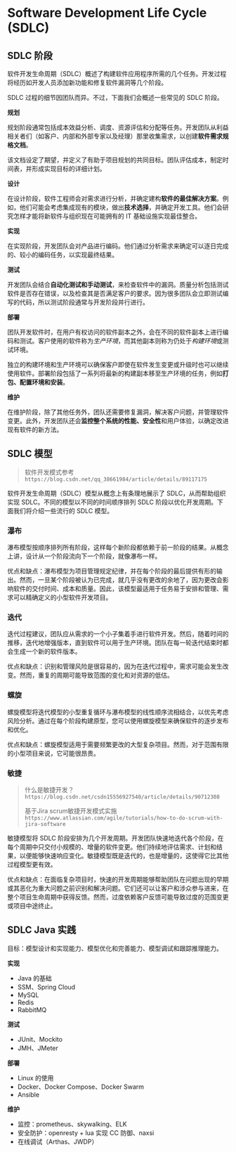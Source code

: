 # Software Development Life Cycle (SDLC)



## SDLC 阶段

软件开发生命周期（SDLC）概述了构建软件应用程序所需的几个任务。开发过程将经历如开发人员添加新功能和修复软件漏洞等几个阶段。

SDLC 过程的细节因团队而异。不过，下面我们会概述一些常见的 SDLC 阶段。

**规划**

规划阶段通常包括成本效益分析、调度、资源评估和分配等任务。开发团队从利益相关者们（如客户、内部和外部专家以及经理）那里收集需求，以创建**软件需求规格文档**。

该文档设定了期望，并定义了有助于项目规划的共同目标。团队评估成本，制定时间表，并形成实现目标的详细计划。

**设计**

在设计阶段，软件工程师会对需求进行分析，并确定建构**软件的最佳解决方案**。例如，他们可能会考虑集成现有的模块，做出**技术选择**，并确定开发工具。他们会研究怎样才能将新软件与组织现在可能拥有的 IT 基础设施实现最佳整合。

**实现**

在实现阶段，开发团队会对产品进行编码。他们通过分析需求来确定可以逐日完成的、较小的编码任务，以实现最终结果。

**测试**

开发团队会结合**自动化测试和手动测试**，来检查软件中的漏洞。质量分析包括测试软件是否存在错误，以及检查其是否满足客户的要求。因为很多团队会立即测试编写的代码，所以测试阶段通常与开发阶段并行进行。

**部署**

团队开发软件时，在用户有权访问的软件副本之外，会在不同的软件副本上进行编码和测试。客户使用的软件称为*生产环境*，而其他副本则称为仍处于*构建环境*或测试环境。

独立的构建环境和生产环境可以确保客户即使在软件发生变更或升级时也可以继续使用软件。部署阶段包括了一系列将最新的构建副本移至生产环境的任务，例如**打包、配置环境和安装**。

**维护**

在维护阶段，除了其他任务外，团队还需要修复漏洞，解决客户问题，并管理软件变更。此外，开发团队还会**监控整个系统的性能、安全性**和用户体验，以确定改进现有软件的新方法。



## SDLC 模型

>软件开发模式参考`https://blog.csdn.net/qq_38661984/article/details/89117175`

软件开发生命周期（SDLC）模型从概念上有条理地展示了 SDLC，从而帮助组织实现 SDLC。不同的模型以不同的时间顺序排列 SDLC 阶段以优化开发周期。下面我们将介绍一些流行的 SDLC 模型。

### **瀑布**

瀑布模型按顺序排列所有阶段，这样每个新阶段都依赖于前一阶段的结果。从概念上讲，设计从一个阶段流向下一个阶段，就像瀑布一样。

优点和缺点：瀑布模型为项目管理规定纪律，并在每个阶段的最后提供有形的输出。然而，一旦某个阶段被认为已完成，就几乎没有更改的余地了，因为更改会影响软件的交付时间、成本和质量。因此，该模型最适用于任务易于安排和管理、需求可以精确定义的小型软件开发项目。



### **迭代**

迭代过程建议，团队应从需求的一个小子集着手进行软件开发。然后，随着时间的推移，迭代地增强版本，直到软件可以用于生产环境。团队在每一轮迭代结束时都会生成一个新的软件版本。

优点和缺点：识别和管理风险是很容易的，因为在迭代过程中，需求可能会发生改变。然而，重复的周期可能导致范围的变化和对资源的低估。



### **螺旋**

螺旋模型将迭代模型的小型重复循环与瀑布模型的线性顺序流相结合，以优先考虑风险分析。通过在每个阶段构建原型，您可以使用螺旋模型来确保软件的逐步发布和优化。

优点和缺点：螺旋模型适用于需要频繁更改的大型复杂项目。然而，对于范围有限的小型项目来说，它可能很昂贵。



### **敏捷**

>什么是敏捷开发？`https://blog.csdn.net/csdn15556927540/article/details/90712308`
>
>基于Jira scrum敏捷开发模式实施`https://www.atlassian.com/agile/tutorials/how-to-do-scrum-with-jira-software`

敏捷模型将 SDLC 阶段安排为几个开发周期。开发团队快速地迭代各个阶段，在每个周期中只交付小规模的、增量的软件变更。他们持续地评估需求、计划和结果，以便能够快速响应变化。敏捷模型既是迭代的，也是增量的，这使得它比其他过程模型更有效。

优点和缺点：在面临复杂项目时，快速的开发周期能够帮助团队在问题出现的早期或其恶化为重大问题之前识别和解决问题。它们还可以让客户和涉众参与进来，在整个项目生命周期中获得反馈。然而，过度依赖客户反馈可能导致过度的范围变更或项目中途终止。





## SDLC Java 实践

目标：模型设计和实现能力、模型优化和完善能力、模型调试和跟踪推理能力。

**实现**

- Java 的基础
- SSM、Spring Cloud
- MySQL
- Redis
- RabbitMQ

**测试**

- JUnit、Mockito
- JMH、JMeter

**部署**

- Linux 的使用
- Docker、Docker Compose、Docker Swarm
- Ansible

**维护**

- 监控：prometheus、skywalking、ELK
- 安全防护：openresty + lua 实现 CC 防御、naxsi
- 在线调试（Arthas、JWDP）